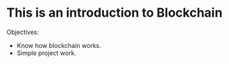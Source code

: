 # This is an introduction to Blockchain
Objectives:
* Know how blockchain works.
* Simple project work.
